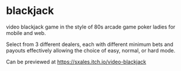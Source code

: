 # blackjack
video blackjack game in the style of 80s arcade game poker ladies for mobile and web. 

Select from 3 different dealers, each with different minimum bets and payouts effectively allowing the choice of easy, normal, or hard mode.

Can be previewed at https://sxales.itch.io/video-blackjack
